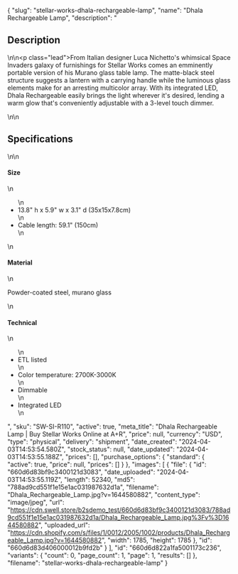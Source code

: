 {
  "slug": "stellar-works-dhala-rechargeable-lamp",
  "name": "Dhala Rechargeable Lamp",
  "description": "<h2>Description</h2>\n<!-- split -->\n<p class=\"lead\">From Italian designer Luca Nichetto's whimsical Space Invaders galaxy of furnishings for Stellar Works comes an emminently portable version of his Murano glass table lamp. The matte-black steel structure suggests a lantern with a carrying handle while the luminous glass elements make for an arresting multicolor array. With its integrated LED, Dhala Rechargeable easily brings the light wherever it's desired, lending a warm glow that's conveniently adjustable with a 3-level touch dimmer.</p>\n<!-- split -->\n<h2>Specifications</h2>\n<!-- split -->\n<h4>Size</h4>\n<ul>\n<li>13.8\" h x 5.9\" w x 3.1\" d (35x15x7.8cm)</li>\n<li>Cable length: 59.1\" (150cm)</li>\n</ul>\n<h4>Material</h4>\n<p>Powder-coated steel, murano glass</p>\n<h4>Technical</h4>\n<ul>\n<li>ETL listed</li>\n<li>Color temperature: 2700K-3000K</li>\n<li>Dimmable</li>\n<li>Integrated LED</li>\n</ul>",
  "sku": "SW-SI-R110",
  "active": true,
  "meta_title": "Dhala Rechargeable Lamp | Buy Stellar Works Online at A+R",
  "price": null,
  "currency": "USD",
  "type": "physical",
  "delivery": "shipment",
  "date_created": "2024-04-03T14:53:54.580Z",
  "stock_status": null,
  "date_updated": "2024-04-03T14:53:55.188Z",
  "prices": [],
  "purchase_options": {
    "standard": {
      "active": true,
      "price": null,
      "prices": []
    }
  },
  "images": [
    {
      "file": {
        "id": "660d6d83bf9c3400121d3083",
        "date_uploaded": "2024-04-03T14:53:55.119Z",
        "length": 52340,
        "md5": "788ad9cd551f1e15e1ac031987632d1a",
        "filename": "Dhala_Rechargeable_Lamp.jpg?v=1644580882",
        "content_type": "image/jpeg",
        "url": "https://cdn.swell.store/b2sdemo_test/660d6d83bf9c3400121d3083/788ad9cd551f1e15e1ac031987632d1a/Dhala_Rechargeable_Lamp.jpg%3Fv%3D1644580882",
        "uploaded_url": "https://cdn.shopify.com/s/files/1/0012/2005/1002/products/Dhala_Rechargeable_Lamp.jpg?v=1644580882",
        "width": 1785,
        "height": 1785
      },
      "id": "660d6d83d406000012b9fd2b"
    }
  ],
  "id": "660d6d822a1fa5001173c236",
  "variants": {
    "count": 0,
    "page_count": 1,
    "page": 1,
    "results": []
  },
  "filename": "stellar-works-dhala-rechargeable-lamp"
}